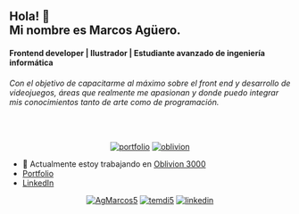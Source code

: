 ## Hola! 👋 </br> Mi nombre es <b>Marcos Agüero</b>.</br>
#### Frontend developer | Ilustrador | Estudiante avanzado de ingeniería informática 
###### Con el objetivo de capacitarme al máximo sobre el front end y desarrollo de videojuegos, áreas que realmente me apasionan y donde puedo integrar mis conocimientos tanto de arte como de programación.
</br>


<p align="center"> 
  <a href="https://agmarcos.com/" target="blank"><img src="https://user-images.githubusercontent.com/74142173/167305930-6cbaa82b-1d7c-4b8c-b177-8e87c063d70b.png" alt="portfolio" /></a> 
  <a href="https://agmarcos.com/#/oblivion" target="blank"><img src="https://user-images.githubusercontent.com/74142173/167305937-786b8f6b-f151-44f5-ba7a-b810f631f20c.png" alt="oblivion" /></a> 
</p>

- 🔭 Actualmente estoy trabajando en [Oblivion 3000](https://github.com/AgMarcos5/Oblivion-3000)
- [Portfolio](https://agmarcos.com) 
- [LinkedIn](https://www.linkedin.com/in/agueromarcos/) 

<p align="center">
<a href="https://twitter.com/AgMarcos5" target="blank"><img src="https://img.shields.io/twitter/follow/AgMarcos5?logo=twitter&style=for-the-badge" alt="AgMarcos5" /></a> 
<a href="https://twitter.com/temdi5" target="blank"><img src="https://img.shields.io/twitter/follow/temdi5?logo=twitter&style=for-the-badge" alt="temdi5" /></a> 
  <a href="https://www.linkedin.com/in/agueromarcos/" target="blank"><img src="https://img.shields.io/badge/LinkedIn-0077B5?style=for-the-badge&logo=linkedin&logoColor=white" alt="linkedin" /></a>
  
</p>


